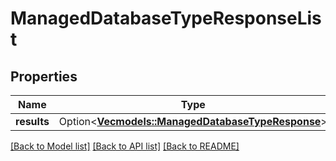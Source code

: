 # ManagedDatabaseTypeResponseList

## Properties

Name | Type | Description | Notes
------------ | ------------- | ------------- | -------------
**results** | Option<[**Vec<models::ManagedDatabaseTypeResponse>**](ManagedDatabaseTypeResponse.md)> |  | [optional]

[[Back to Model list]](../README.md#documentation-for-models) [[Back to API list]](../README.md#documentation-for-api-endpoints) [[Back to README]](../README.md)


